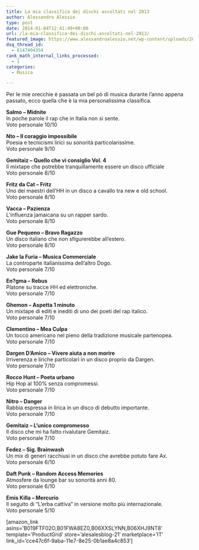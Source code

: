 ```yaml
---
title: La mia classifica dei dischi ascoltati nel 2013
author: Alessandro Alessio
type: post
date: 2014-01-04T12:41:49+00:00
url: /la-mia-classifica-dei-dischi-ascoltati-nel-2013/
featured_image: https://www.alessandroalessio.net/wp-content/uploads/2014/01/dischi-rap-2013-260x67.jpg
dsq_thread_id:
  - 6147404354
rank_math_internal_links_processed:
  - 1
categories:
  - Musica

---
```

Per le mie orecchie è passata un bel pò di musica durante l&#8217;anno appena passato, ecco quella che è la mia personalissima classifica.

**Salmo &#8211; Midnite**  
In poche parole il rap che in Italia non si sente.  
Voto personale 10/10

**Nto &#8211; Il coraggio impossibile**  
Poesia e tecnicismi lirici su sonorità particolarissime.  
Voto personale 9/10

**Gemitaiz &#8211; Quello che vi consiglio Vol. 4**  
Il mixtape che potrebbe tranquillamente essere un disco ufficiale  
Voto personale 8/10

**Fritz da Cat &#8211; Fritz**  
Uno dei maestri dell&#8217;HH in un disco a cavallo tra new e old school.  
Voto personale 8/10

**Vacca &#8211; Pazienza**  
L&#8217;influenza jamaicana su un rapper sardo.  
Voto personale 8/10

**Gue Pequeno &#8211; Bravo Ragazzo**  
Un disco italiano che non sfigurerebbe all&#8217;estero.  
Voto personale 8/10

**Jake la Furia &#8211; Musica Commerciale**  
La controparte italianissima dell&#8217;altro Dogo.  
Voto personale 7/10

**En?gma &#8211; Rebus**  
Platone su tracce HH ed elettroniche.  
Voto personale 7/10

**Ghemon &#8211; Aspetta 1 minuto**  
Un mixtape di editi e inediti di uno dei poeti del rap italico.  
Voto personale 7/10

**Clementino &#8211; Mea Culpa**  
Un tocco americano nel pieno della tradizione musicale partenopea.  
Voto personale 7/10

**Dargen D&#8217;Amico &#8211; Vivere aiuta a non morire**  
Irriverenza e liriche particolari in un disco proprio da Dargen.  
Voto personale 7/10

**Rocco Hunt &#8211; Poeta urbano**  
Hip Hop al 100% senza compromessi.  
Voto personale 7/10

**Nitro &#8211; Danger**  
Rabbia espressa in lirica in un disco di debutto importante.  
Voto personale 7/10

**Gemitaiz &#8211; L&#8217;unico compromesso**  
Il disco che mi ha fatto rivalutare Gemitaiz.  
Voto personale 7/10

**Fedez &#8211; Sig. Brainwash**  
Un mix di generi racchiusi in un disco che avrebbe potuto fare Ax.  
Voto personale 6/10

**Daft Punk &#8211; Random Access Memories**  
Atmosfere da lounge bar su sonorità anni 80.  
Voto personale 6/10

**Emis Killa &#8211; Mercurio**  
Il seguito di &#8220;L&#8217;erba cattiva&#8221; in versione molto più internazionale.  
Voto personale 5/10

[amazon\_link asins=&#8217;B019FTF02O,B01FWA8EZ0,B06XXSLYNN,B06XHJ9NT8&#8242; template=&#8217;ProductGrid&#8217; store=&#8217;alesalesblog-21&#8242; marketplace=&#8217;IT&#8217; link\_id=&#8217;cce47c6f-9aba-11e7-8e25-0b1ae8a4c853&#8242;]